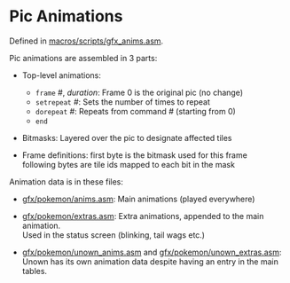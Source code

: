 # Pic Animations

Defined in [macros/scripts/gfx_anims.asm](/macros/scripts/gfx_anims.asm).

Pic animations are assembled in 3 parts:

- Top-level animations:
   - `frame` *#*, *duration*: Frame 0 is the original pic (no change)
   - `setrepeat` *#*: Sets the number of times to repeat
   - `dorepeat` *#*: Repeats from command *#* (starting from 0)
   - `end`

- Bitmasks:
  Layered over the pic to designate affected tiles

- Frame definitions:
  first byte is the bitmask used for this frame  
  following bytes are tile ids mapped to each bit in the mask

Animation data is in these files:

- [gfx/pokemon/anims.asm](/gfx/pokemon/anims.asm):
  Main animations (played everywhere)

- [gfx/pokemon/extras.asm](/gfx/pokemon/extras.asm):
  Extra animations, appended to the main animation.  
  Used in the status screen (blinking, tail wags etc.)

- [gfx/pokemon/unown_anims.asm](/gfx/pokemon/unown_anims.asm) and [gfx/pokemon/unown_extras.asm](/gfx/pokemon/unown_extras.asm):
  Unown has its own animation data despite having an entry in the main tables.
